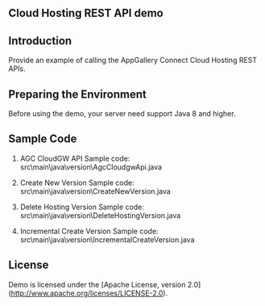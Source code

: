 ## Cloud Hosting REST API demo

## Introduction
Provide an example of calling the AppGallery Connect Cloud Hosting REST APIs.

## Preparing the Environment
Before using the demo, your server need support Java 8 and higher.

## Sample Code
1. AGC CloudGW API
   Sample code: src\main\java\version\AgcCloudgwApi.java

2. Create New Version
   Sample code: src\main\java\version\CreateNewVersion.java

3. Delete Hosting Version
   Sample code: src\main\java\version\DeleteHostingVersion.java

4. Incremental Create Version
   Sample code: src\main\java\version\IncrementalCreateVersion.java

## License
Demo is licensed under the [Apache License, version 2.0] (http://www.apache.org/licenses/LICENSE-2.0).
